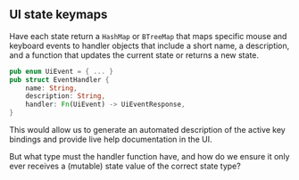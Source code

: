 ## UI state keymaps

Have each state return a `HashMap` or `BTreeMap` that maps specific mouse and keyboard events to handler objects that include a short name, a description, and a function that updates the current state or returns a new state.

```rust
pub enum UiEvent = { ... }
pub struct EventHandler {
    name: String,
    description: String,
    handler: Fn(UiEvent) -> UiEventResponse,
}
```

This would allow us to generate an automated description of the active key bindings and provide live help documentation in the UI.

But what type must the handler function have, and how do we ensure it only ever receives a (mutable) state value of the correct state type?
